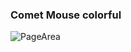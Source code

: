 ### Comet Mouse colorful



![PageArea](https://user-images.githubusercontent.com/56879548/221019474-ccb2b8d7-0869-4525-97c5-101e15bd9de9.jpg)
